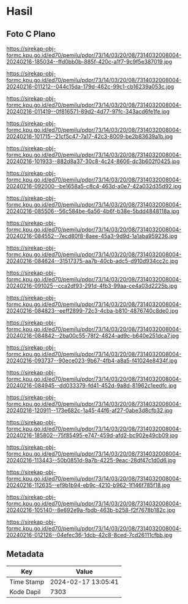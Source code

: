 # Hasil

## Foto C Plano

https://sirekap-obj-formc.kpu.go.id/ed70/pemilu/pdpr/73/14/03/20/08/7314032008004-20240216-185034--ffd0bb0b-885f-420c-a1f7-9c9f5e387019.jpg

https://sirekap-obj-formc.kpu.go.id/ed70/pemilu/pdpr/73/14/03/20/08/7314032008004-20240216-011212--044c15da-179d-462c-99c1-cb16239a053c.jpg

https://sirekap-obj-formc.kpu.go.id/ed70/pemilu/pdpr/73/14/03/20/08/7314032008004-20240216-011419--0f816571-89d2-4d77-97fc-343acd6fe1fe.jpg

https://sirekap-obj-formc.kpu.go.id/ed70/pemilu/pdpr/73/14/03/20/08/7314032008004-20240216-101715--21cf5c47-7a17-42c3-8009-be2b83639a1b.jpg

https://sirekap-obj-formc.kpu.go.id/ed70/pemilu/pdpr/73/14/03/20/08/7314032008004-20240216-101933--882d8a37-30c8-4c24-8606-dc3b602f0425.jpg

https://sirekap-obj-formc.kpu.go.id/ed70/pemilu/pdpr/73/14/03/20/08/7314032008004-20240216-092000--be1658a5-c8c4-463d-a0e7-42a032d35d92.jpg

https://sirekap-obj-formc.kpu.go.id/ed70/pemilu/pdpr/73/14/03/20/08/7314032008004-20240216-085506--56c584be-6a56-4b6f-b38e-5bdd4848118a.jpg

https://sirekap-obj-formc.kpu.go.id/ed70/pemilu/pdpr/73/14/03/20/08/7314032008004-20240216-084552--7ecd80f8-8aee-45a3-9d9d-1a1aba959236.jpg

https://sirekap-obj-formc.kpu.go.id/ed70/pemilu/pdpr/73/14/03/20/08/7314032008004-20240216-084624--31517375-aa7b-40cb-adc5-d910d934cc2c.jpg

https://sirekap-obj-formc.kpu.go.id/ed70/pemilu/pdpr/73/14/03/20/08/7314032008004-20240216-091025--cca2df93-291d-4fb3-99aa-ce4a03d2225b.jpg

https://sirekap-obj-formc.kpu.go.id/ed70/pemilu/pdpr/73/14/03/20/08/7314032008004-20240216-084823--eeff2899-72c3-4cba-b810-4876740c8de0.jpg

https://sirekap-obj-formc.kpu.go.id/ed70/pemilu/pdpr/73/14/03/20/08/7314032008004-20240216-084842--2ba00c55-78f2-4824-ad9c-b640e251dca7.jpg

https://sirekap-obj-formc.kpu.go.id/ed70/pemilu/pdpr/73/14/03/20/08/7314032008004-20240216-093737--90ece023-9b67-4fb4-a8a5-f41024e8434f.jpg

https://sirekap-obj-formc.kpu.go.id/ed70/pemilu/pdpr/73/14/03/20/08/7314032008004-20240216-084945--dd033379-fd41-452d-9a8d-81962c1eedfc.jpg

https://sirekap-obj-formc.kpu.go.id/ed70/pemilu/pdpr/73/14/03/20/08/7314032008004-20240216-120911--173e682c-1a45-44f6-af27-0abe3d8cfb32.jpg

https://sirekap-obj-formc.kpu.go.id/ed70/pemilu/pdpr/73/14/03/20/08/7314032008004-20240216-185802--75f85495-e747-459d-afd2-bc902e49cb09.jpg

https://sirekap-obj-formc.kpu.go.id/ed70/pemilu/pdpr/73/14/03/20/08/7314032008004-20240216-113443--50b0851d-9a7b-4225-9eac-28df47c1d0d6.jpg

https://sirekap-obj-formc.kpu.go.id/ed70/pemilu/pdpr/73/14/03/20/08/7314032008004-20240216-112635--ef9b1b94-eb9c-4210-b962-1f146f785f18.jpg

https://sirekap-obj-formc.kpu.go.id/ed70/pemilu/pdpr/73/14/03/20/08/7314032008004-20240216-105140--8e692e9a-fbdb-463b-b258-f2f7678b182c.jpg

https://sirekap-obj-formc.kpu.go.id/ed70/pemilu/pdpr/73/14/03/20/08/7314032008004-20240216-012126--04efec36-1dcb-42c8-8ced-7cd26111cfbb.jpg


## Metadata

| Key        | Value               |
| ---------- | ------------------- |
| Time Stamp | 2024-02-17 13:05:41 |
| Kode Dapil | 7303                |



